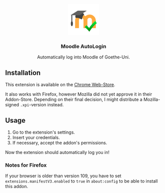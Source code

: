 <br />
<p align="center">
  <img src="logo/logo-128.png" alt="Logo" width="100" height="100">

  <h3 align="center">Moodle AutoLogin</h3>
  <p align="center">Automatically log into Moodle of Goethe-Uni.</p>
</p>

## Installation

This extension is available on the [Chrome Web-Store](https://chrome.google.com/webstore/detail/moodle-autologin/hlnoapoheegphigdgnaaadilghfecdgh). 

It also works with Firefox, however Mozilla did not yet approve it in their Addon-Store. 
Depending on their final decision, I might distribute a Mozilla-signed `.xpi`-version instead.

## Usage

1. Go to the extension's settings.
2. Insert your credentials.
3. If necessary, accept the addon's permissions.

Now the extension should automatically log you in!

### Notes for Firefox

If your browser is older than version 109, you have to set `extensions.manifestV3.enabled` to `true` in `about:config` to be able to install this addon.
